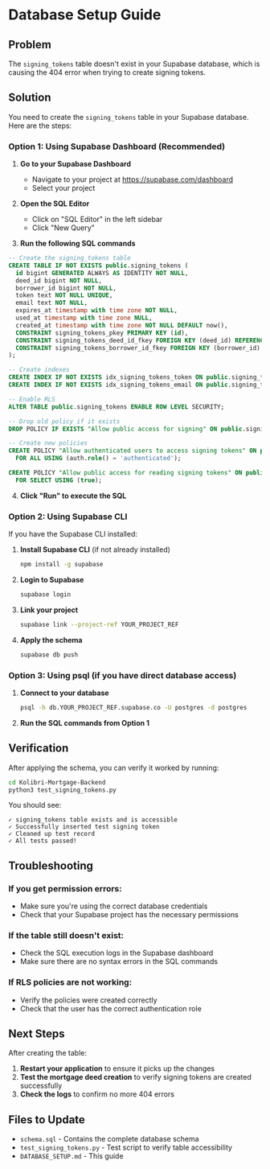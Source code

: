 # Database Setup Guide

## Problem
The `signing_tokens` table doesn't exist in your Supabase database, which is causing the 404 error when trying to create signing tokens.

## Solution
You need to create the `signing_tokens` table in your Supabase database. Here are the steps:

### Option 1: Using Supabase Dashboard (Recommended)

1. **Go to your Supabase Dashboard**
   - Navigate to your project at https://supabase.com/dashboard
   - Select your project

2. **Open the SQL Editor**
   - Click on "SQL Editor" in the left sidebar
   - Click "New Query"

3. **Run the following SQL commands**

```sql
-- Create the signing_tokens table
CREATE TABLE IF NOT EXISTS public.signing_tokens (
  id bigint GENERATED ALWAYS AS IDENTITY NOT NULL,
  deed_id bigint NOT NULL,
  borrower_id bigint NOT NULL,
  token text NOT NULL UNIQUE,
  email text NOT NULL,
  expires_at timestamp with time zone NOT NULL,
  used_at timestamp with time zone NULL,
  created_at timestamp with time zone NOT NULL DEFAULT now(),
  CONSTRAINT signing_tokens_pkey PRIMARY KEY (id),
  CONSTRAINT signing_tokens_deed_id_fkey FOREIGN KEY (deed_id) REFERENCES public.mortgage_deeds(id) ON DELETE CASCADE,
  CONSTRAINT signing_tokens_borrower_id_fkey FOREIGN KEY (borrower_id) REFERENCES public.borrowers(id) ON DELETE CASCADE
);

-- Create indexes
CREATE INDEX IF NOT EXISTS idx_signing_tokens_token ON public.signing_tokens USING btree (token);
CREATE INDEX IF NOT EXISTS idx_signing_tokens_email ON public.signing_tokens USING btree (email);

-- Enable RLS
ALTER TABLE public.signing_tokens ENABLE ROW LEVEL SECURITY;

-- Drop old policy if it exists
DROP POLICY IF EXISTS "Allow public access for signing" ON public.signing_tokens;

-- Create new policies
CREATE POLICY "Allow authenticated users to access signing tokens" ON public.signing_tokens
  FOR ALL USING (auth.role() = 'authenticated');

CREATE POLICY "Allow public access for reading signing tokens" ON public.signing_tokens
  FOR SELECT USING (true);
```

4. **Click "Run" to execute the SQL**

### Option 2: Using Supabase CLI

If you have the Supabase CLI installed:

1. **Install Supabase CLI** (if not already installed)
   ```bash
   npm install -g supabase
   ```

2. **Login to Supabase**
   ```bash
   supabase login
   ```

3. **Link your project**
   ```bash
   supabase link --project-ref YOUR_PROJECT_REF
   ```

4. **Apply the schema**
   ```bash
   supabase db push
   ```

### Option 3: Using psql (if you have direct database access)

1. **Connect to your database**
   ```bash
   psql -h db.YOUR_PROJECT_REF.supabase.co -U postgres -d postgres
   ```

2. **Run the SQL commands from Option 1**

## Verification

After applying the schema, you can verify it worked by running:

```bash
cd Kolibri-Mortgage-Backend
python3 test_signing_tokens.py
```

You should see:
```
✓ signing_tokens table exists and is accessible
✓ Successfully inserted test signing token
✓ Cleaned up test record
✓ All tests passed!
```

## Troubleshooting

### If you get permission errors:
- Make sure you're using the correct database credentials
- Check that your Supabase project has the necessary permissions

### If the table still doesn't exist:
- Check the SQL execution logs in the Supabase dashboard
- Make sure there are no syntax errors in the SQL commands

### If RLS policies are not working:
- Verify the policies were created correctly
- Check that the user has the correct authentication role

## Next Steps

After creating the table:

1. **Restart your application** to ensure it picks up the changes
2. **Test the mortgage deed creation** to verify signing tokens are created successfully
3. **Check the logs** to confirm no more 404 errors

## Files to Update

- `schema.sql` - Contains the complete database schema
- `test_signing_tokens.py` - Test script to verify table accessibility
- `DATABASE_SETUP.md` - This guide 